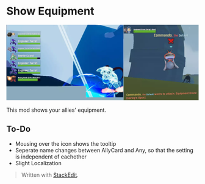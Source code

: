 ﻿# Show Equipment

<p align="center">
<img src="https://raw.githubusercontent.com/DestroyedClone/PoseHelper/master/ShowEquipment/prev.webp" alt="Banner" width="1000"/>
</p>

This mod shows your allies' equipment.

## To-Do

* Mousing over the icon shows the tooltip
* Seperate name changes between AllyCard and Any, so that the setting is independent of eachother
* Slight Localization

> Written with [StackEdit](https://stackedit.io/).